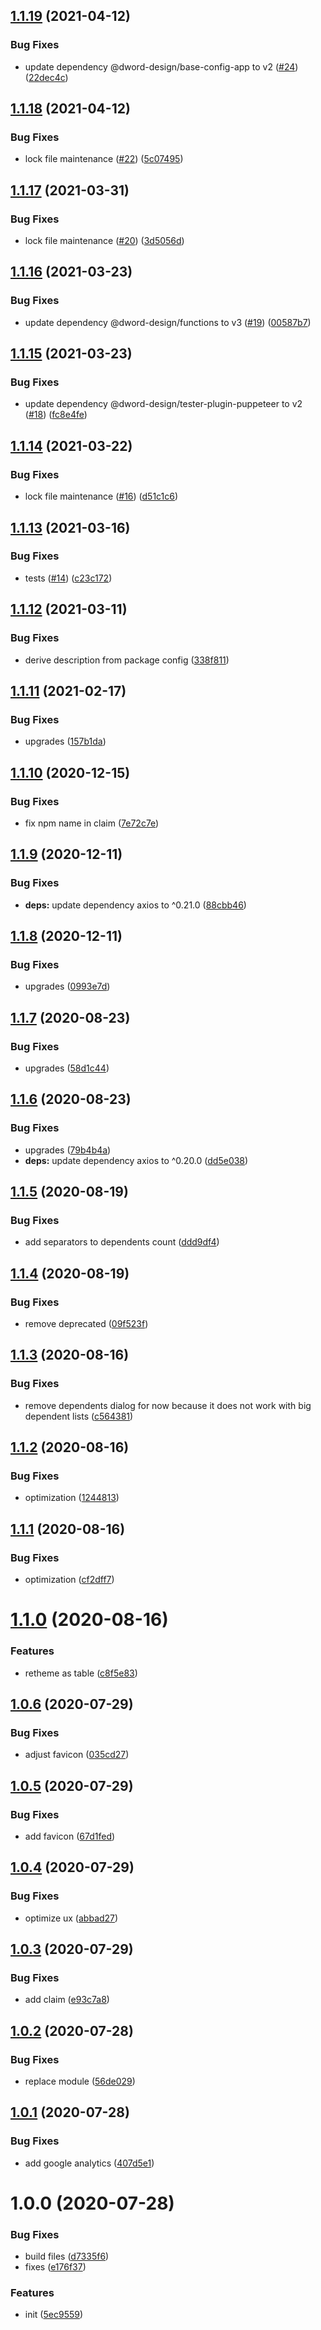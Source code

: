 ## [1.1.19](https://github.com/dword-design/my-npm-stats/compare/v1.1.18...v1.1.19) (2021-04-12)


### Bug Fixes

* update dependency @dword-design/base-config-app to v2 ([#24](https://github.com/dword-design/my-npm-stats/issues/24)) ([22dec4c](https://github.com/dword-design/my-npm-stats/commit/22dec4c9fd5469868efe76d1e1be5b302c4ab205))

## [1.1.18](https://github.com/dword-design/my-npm-stats/compare/v1.1.17...v1.1.18) (2021-04-12)


### Bug Fixes

* lock file maintenance ([#22](https://github.com/dword-design/my-npm-stats/issues/22)) ([5c07495](https://github.com/dword-design/my-npm-stats/commit/5c07495f67c76cb99614e21fb50a93794fc606ed))

## [1.1.17](https://github.com/dword-design/my-npm-stats/compare/v1.1.16...v1.1.17) (2021-03-31)


### Bug Fixes

* lock file maintenance ([#20](https://github.com/dword-design/my-npm-stats/issues/20)) ([3d5056d](https://github.com/dword-design/my-npm-stats/commit/3d5056d9b2374922ac9f139a334299c006478b80))

## [1.1.16](https://github.com/dword-design/my-npm-stats/compare/v1.1.15...v1.1.16) (2021-03-23)


### Bug Fixes

* update dependency @dword-design/functions to v3 ([#19](https://github.com/dword-design/my-npm-stats/issues/19)) ([00587b7](https://github.com/dword-design/my-npm-stats/commit/00587b728dcd479866da6a91a17cbe0bed9bbaeb))

## [1.1.15](https://github.com/dword-design/my-npm-stats/compare/v1.1.14...v1.1.15) (2021-03-23)


### Bug Fixes

* update dependency @dword-design/tester-plugin-puppeteer to v2 ([#18](https://github.com/dword-design/my-npm-stats/issues/18)) ([fc8e4fe](https://github.com/dword-design/my-npm-stats/commit/fc8e4fe16ff156a7af57a113f11850406402d159))

## [1.1.14](https://github.com/dword-design/my-npm-stats/compare/v1.1.13...v1.1.14) (2021-03-22)


### Bug Fixes

* lock file maintenance ([#16](https://github.com/dword-design/my-npm-stats/issues/16)) ([d51c1c6](https://github.com/dword-design/my-npm-stats/commit/d51c1c6931e0dfb649b64efdb2d4478b68063f85))

## [1.1.13](https://github.com/dword-design/my-npm-stats/compare/v1.1.12...v1.1.13) (2021-03-16)


### Bug Fixes

* tests ([#14](https://github.com/dword-design/my-npm-stats/issues/14)) ([c23c172](https://github.com/dword-design/my-npm-stats/commit/c23c1722c6825a98b6ede7803c49fa592d31b0b8))

## [1.1.12](https://github.com/dword-design/my-npm-stats/compare/v1.1.11...v1.1.12) (2021-03-11)


### Bug Fixes

* derive description from package config ([338f811](https://github.com/dword-design/my-npm-stats/commit/338f8110e1008ed49aaf97f1ad22b34edcb32386))

## [1.1.11](https://github.com/dword-design/my-npm-stats/compare/v1.1.10...v1.1.11) (2021-02-17)


### Bug Fixes

* upgrades ([157b1da](https://github.com/dword-design/my-npm-stats/commit/157b1da78f5881c5aa20b5ca56678e88cabe3753))

## [1.1.10](https://github.com/dword-design/my-npm-stats/compare/v1.1.9...v1.1.10) (2020-12-15)


### Bug Fixes

* fix npm name in claim ([7e72c7e](https://github.com/dword-design/my-npm-stats/commit/7e72c7ed6d4e9e29eab218b57854f64c289d697b))

## [1.1.9](https://github.com/dword-design/my-npm-stats/compare/v1.1.8...v1.1.9) (2020-12-11)


### Bug Fixes

* **deps:** update dependency axios to ^0.21.0 ([88cbb46](https://github.com/dword-design/my-npm-stats/commit/88cbb46ef5725b1c43eb8335cbb617af0d7e46af))

## [1.1.8](https://github.com/dword-design/my-npm-stats/compare/v1.1.7...v1.1.8) (2020-12-11)


### Bug Fixes

* upgrades ([0993e7d](https://github.com/dword-design/my-npm-stats/commit/0993e7d9b1111aad1ee0774ee0781050eb86f3b2))

## [1.1.7](https://github.com/dword-design/my-npm-stats/compare/v1.1.6...v1.1.7) (2020-08-23)


### Bug Fixes

* upgrades ([58d1c44](https://github.com/dword-design/my-npm-stats/commit/58d1c44dd602944b8eaf58b0f17041050cea0728))

## [1.1.6](https://github.com/dword-design/my-npm-stats/compare/v1.1.5...v1.1.6) (2020-08-23)


### Bug Fixes

* upgrades ([79b4b4a](https://github.com/dword-design/my-npm-stats/commit/79b4b4a81551392bb50ac8c2f6fa28f1cb3af78b))
* **deps:** update dependency axios to ^0.20.0 ([dd5e038](https://github.com/dword-design/my-npm-stats/commit/dd5e038c5ac9a6116edd96d6d21edf7a65ff6127))

## [1.1.5](https://github.com/dword-design/my-npm-stats/compare/v1.1.4...v1.1.5) (2020-08-19)


### Bug Fixes

* add separators to dependents count ([ddd9df4](https://github.com/dword-design/my-npm-stats/commit/ddd9df445ba4b05d2b1be8755b5ba1d9efbd0279))

## [1.1.4](https://github.com/dword-design/my-npm-stats/compare/v1.1.3...v1.1.4) (2020-08-19)


### Bug Fixes

* remove deprecated ([09f523f](https://github.com/dword-design/my-npm-stats/commit/09f523fb8c12a04032f2b83eda86980077fdacb3))

## [1.1.3](https://github.com/dword-design/my-npm-stats/compare/v1.1.2...v1.1.3) (2020-08-16)


### Bug Fixes

* remove dependents dialog for now because it does not work with big dependent lists ([c564381](https://github.com/dword-design/my-npm-stats/commit/c564381853249ab6b3f04de302b512b34b237de6))

## [1.1.2](https://github.com/dword-design/my-npm-stats/compare/v1.1.1...v1.1.2) (2020-08-16)


### Bug Fixes

* optimization ([1244813](https://github.com/dword-design/my-npm-stats/commit/1244813a0cd655888f311f3c78ab310b7dd65585))

## [1.1.1](https://github.com/dword-design/my-npm-stats/compare/v1.1.0...v1.1.1) (2020-08-16)


### Bug Fixes

* optimization ([cf2dff7](https://github.com/dword-design/my-npm-stats/commit/cf2dff7a356e0cd7c6edc20baa3eaeb6bbcd36a1))

# [1.1.0](https://github.com/dword-design/my-npm-stats/compare/v1.0.6...v1.1.0) (2020-08-16)


### Features

* retheme as table ([c8f5e83](https://github.com/dword-design/my-npm-stats/commit/c8f5e83cbce5955251f6f569a075334800cb71bc))

## [1.0.6](https://github.com/dword-design/my-npm-stats/compare/v1.0.5...v1.0.6) (2020-07-29)


### Bug Fixes

* adjust favicon ([035cd27](https://github.com/dword-design/my-npm-stats/commit/035cd277a8cffbccc3a8ab587b81a7ed020abf3e))

## [1.0.5](https://github.com/dword-design/my-npm-stats/compare/v1.0.4...v1.0.5) (2020-07-29)


### Bug Fixes

* add favicon ([67d1fed](https://github.com/dword-design/my-npm-stats/commit/67d1fed645746bf2a8689523c117dbd3c7a1571c))

## [1.0.4](https://github.com/dword-design/my-npm-stats/compare/v1.0.3...v1.0.4) (2020-07-29)


### Bug Fixes

* optimize ux ([abbad27](https://github.com/dword-design/my-npm-stats/commit/abbad27fd47cc38d952be34d9644ad23930c3497))

## [1.0.3](https://github.com/dword-design/my-npm-stats/compare/v1.0.2...v1.0.3) (2020-07-29)


### Bug Fixes

* add claim ([e93c7a8](https://github.com/dword-design/my-npm-stats/commit/e93c7a82fff5231772e91d99b358f8bfc4690532))

## [1.0.2](https://github.com/dword-design/my-npm-stats/compare/v1.0.1...v1.0.2) (2020-07-28)


### Bug Fixes

* replace module ([56de029](https://github.com/dword-design/my-npm-stats/commit/56de02993b718b1a34cf34d532ad86904d20add0))

## [1.0.1](https://github.com/dword-design/my-npm-stats/compare/v1.0.0...v1.0.1) (2020-07-28)


### Bug Fixes

* add google analytics ([407d5e1](https://github.com/dword-design/my-npm-stats/commit/407d5e1dece6d0d4e4ea400620f976ace3a2290a))

# 1.0.0 (2020-07-28)


### Bug Fixes

* build files ([d7335f6](https://github.com/dword-design/my-npm-stats/commit/d7335f65ebc270facefd9fb9ce31c114ec45121e))
* fixes ([e176f37](https://github.com/dword-design/my-npm-stats/commit/e176f371b1626f215d059b2a075aea181165a0cf))


### Features

* init ([5ec9559](https://github.com/dword-design/my-npm-stats/commit/5ec9559dc17683eb9c210a8f7d073cd6e0a89a85))
